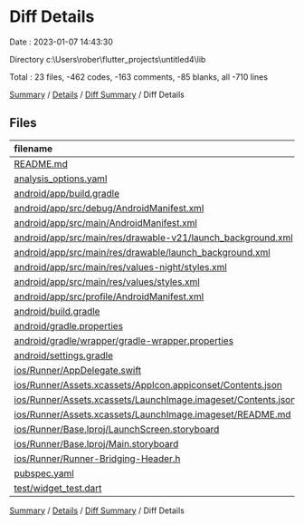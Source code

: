# Diff Details

Date : 2023-01-07 14:43:30

Directory c:\\Users\\rober\\flutter_projects\\untitled4\\lib

Total : 23 files,  -462 codes, -163 comments, -85 blanks, all -710 lines

[Summary](results.md) / [Details](details.md) / [Diff Summary](diff.md) / Diff Details

## Files
| filename | language | code | comment | blank | total |
| :--- | :--- | ---: | ---: | ---: | ---: |
| [README.md](/README.md) | Markdown | -10 | 0 | -7 | -17 |
| [analysis_options.yaml](/analysis_options.yaml) | YAML | -3 | -23 | -4 | -30 |
| [android/app/build.gradle](/android/app/build.gradle) | Groovy | -54 | -6 | -13 | -73 |
| [android/app/src/debug/AndroidManifest.xml](/android/app/src/debug/AndroidManifest.xml) | XML | -4 | -4 | -1 | -9 |
| [android/app/src/main/AndroidManifest.xml](/android/app/src/main/AndroidManifest.xml) | XML | -50 | -9 | -3 | -62 |
| [android/app/src/main/res/drawable-v21/launch_background.xml](/android/app/src/main/res/drawable-v21/launch_background.xml) | XML | -4 | -7 | -2 | -13 |
| [android/app/src/main/res/drawable/launch_background.xml](/android/app/src/main/res/drawable/launch_background.xml) | XML | -4 | -7 | -2 | -13 |
| [android/app/src/main/res/values-night/styles.xml](/android/app/src/main/res/values-night/styles.xml) | XML | -9 | -9 | -1 | -19 |
| [android/app/src/main/res/values/styles.xml](/android/app/src/main/res/values/styles.xml) | XML | -9 | -9 | -1 | -19 |
| [android/app/src/profile/AndroidManifest.xml](/android/app/src/profile/AndroidManifest.xml) | XML | -4 | -4 | -1 | -9 |
| [android/build.gradle](/android/build.gradle) | Groovy | -27 | 0 | -5 | -32 |
| [android/gradle.properties](/android/gradle.properties) | Properties | -3 | 0 | -1 | -4 |
| [android/gradle/wrapper/gradle-wrapper.properties](/android/gradle/wrapper/gradle-wrapper.properties) | Properties | -5 | 0 | -1 | -6 |
| [android/settings.gradle](/android/settings.gradle) | Groovy | -8 | 0 | -4 | -12 |
| [ios/Runner/AppDelegate.swift](/ios/Runner/AppDelegate.swift) | Swift | -14 | 0 | -1 | -15 |
| [ios/Runner/Assets.xcassets/AppIcon.appiconset/Contents.json](/ios/Runner/Assets.xcassets/AppIcon.appiconset/Contents.json) | JSON | -122 | 0 | -1 | -123 |
| [ios/Runner/Assets.xcassets/LaunchImage.imageset/Contents.json](/ios/Runner/Assets.xcassets/LaunchImage.imageset/Contents.json) | JSON | -23 | 0 | -1 | -24 |
| [ios/Runner/Assets.xcassets/LaunchImage.imageset/README.md](/ios/Runner/Assets.xcassets/LaunchImage.imageset/README.md) | Markdown | -3 | 0 | -2 | -5 |
| [ios/Runner/Base.lproj/LaunchScreen.storyboard](/ios/Runner/Base.lproj/LaunchScreen.storyboard) | XML | -36 | -1 | -1 | -38 |
| [ios/Runner/Base.lproj/Main.storyboard](/ios/Runner/Base.lproj/Main.storyboard) | XML | -25 | -1 | -1 | -27 |
| [ios/Runner/Runner-Bridging-Header.h](/ios/Runner/Runner-Bridging-Header.h) | C++ | -1 | 0 | -1 | -2 |
| [pubspec.yaml](/pubspec.yaml) | YAML | -30 | -58 | -17 | -105 |
| [test/widget_test.dart](/test/widget_test.dart) | Dart | -14 | -25 | -14 | -53 |

[Summary](results.md) / [Details](details.md) / [Diff Summary](diff.md) / Diff Details